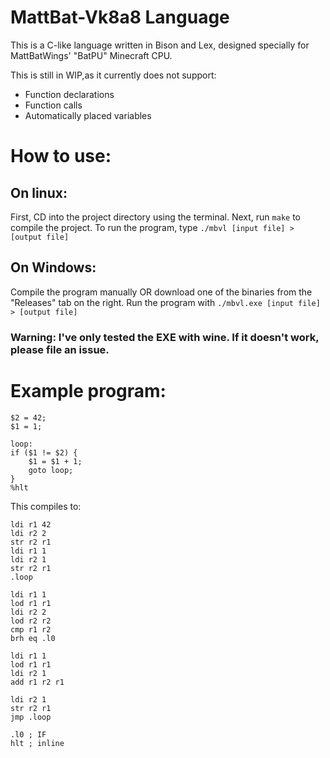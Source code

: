 # MattBat-Vk8a8 Language
This is a C-like language written in Bison and Lex, designed specially for MattBatWings' "BatPU" Minecraft CPU.

This is still in WIP,as it currently does not support:
* Function declarations
* Function calls
* Automatically placed variables

# How to use:
## On linux:

First, CD into the project directory using the terminal.
Next, run `make` to compile the project.
To run the program, type `./mbvl [input file] > [output file]`

## On Windows:

Compile the program manually OR download one of the binaries from the "Releases" tab on the right.
Run the program with `./mbvl.exe [input file] > [output file]`

### Warning: I've only tested the EXE with wine. If it doesn't work, please file an issue.

# Example program:
```
$2 = 42;
$1 = 1;

loop:
if ($1 != $2) {
    $1 = $1 + 1;
    goto loop;
}
%hlt
```
This compiles to:
```
ldi r1 42
ldi r2 2
str r2 r1
ldi r1 1
ldi r2 1
str r2 r1
.loop

ldi r1 1
lod r1 r1
ldi r2 2
lod r2 r2
cmp r1 r2
brh eq .l0

ldi r1 1
lod r1 r1
ldi r2 1
add r1 r2 r1

ldi r2 1
str r2 r1
jmp .loop

.l0 ; IF 
hlt ; inline 
```

